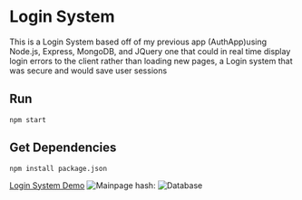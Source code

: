# Login System

This is a Login System based off of my previous app (AuthApp)using Node.js, Express, MongoDB, and JQuery one that could in real time display login errors
to the client rather than loading new pages, a Login system that was secure and would save user sessions
## Run
```
npm start
```
## Get Dependencies
```
npm install package.json
```

[Login System Demo](https://youtu.be/oBrQ2V-HuMM)
![Mainpage](https://github.com/pranav-manik/AuthTemplate/blob/master/mainPage.png)
hash:
![Database](https://github.com/pranav-manik/AuthTemplate/blob/master/database.png)
